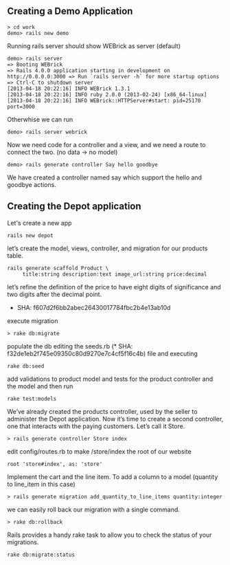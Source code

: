 ## Creating a Demo Application

	> cd work
	demo> rails new demo

Running rails server should show WEBrick as server (default)

	demo> rails server
	=> Booting WEBrick
	=> Rails 4.0.0 application starting in development on http://0.0.0.0:3000 => Run `rails server -h` for more startup options
	=> Ctrl-C to shutdown server
	[2013-04-18 20:22:16] INFO WEBrick 1.3.1
	[2013-04-18 20:22:16] INFO ruby 2.0.0 (2013-02-24) [x86_64-linux] [2013-04-18 20:22:16] INFO WEBrick::HTTPServer#start: pid=25170 port=3000

Otherwhise we can run

	demo> rails server webrick

Now we need code for a controller and a view, and we need a route to connect the two. (no data -> no model)

	demo> rails generate controller Say hello goodbye

We have created a controller named say which support the hello and goodbye actions.

## Creating the Depot application

Let's create a new app

	rails new depot

let’s create the model, views, controller, and migration for our products table.

	rails generate scaffold Product \
         title:string description:text image_url:string price:decimal

let’s refine the definition of the price to have eight digits of significance and two digits after the decimal point. 

* SHA: f607d2f6bb2abec26430017784fbc2b4e13ab10d

execute migration

	> rake db:migrate

populate the db editing the seeds.rb (* SHA: f32de1eb2f745e09350c80d9270e7c4cf5f16c4b) file and executing 

	rake db:seed

add validations to product model and tests for the product controller and the model and then run

	rake test:models


We’ve already created the products controller, used by the seller to administer the Depot application. Now it’s time to create a second controller, one that interacts with the paying customers. Let’s call it Store.
	
	> rails generate controller Store index

edit config/routes.rb to make /store/index the root of our website

	root 'store#index', as: 'store'

Implement the cart and the line item.
To add a column to a model (quantity to line_item in this case)

	> rails generate migration add_quantity_to_line_items quantity:integer

we can easily roll back our migration with a single command.

	> rake db:rollback

Rails provides a handy rake task to allow you to check the status of your
migrations.

	rake db:migrate:status

